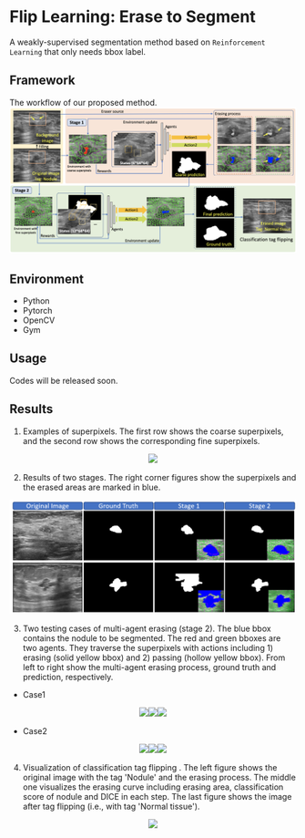 # Flip Learning: Erase to Segment

A weakly-supervised segmentation method based on `Reinforcement Learning` that only needs bbox label.

## Framework

The workflow of our proposed method. 
![image](https://github.com/goloooo777/flip-learning/blob/main/images/framework.png)

## Environment

* Python  
* Pytorch  
* OpenCV  
* Gym  

## Usage

Codes will be released soon.

## Results
1. Examples of superpixels. The first row shows the coarse superpixels, and the second row shows the corresponding fine superpixels.  

<div align=center><img src="https://github.com/goloooo777/flip-learning/blob/main/images/superpixel.png"></div>  

2. Results of two stages. The right corner figures show the superpixels and the erased areas are marked in blue.  

<div align=center><img src="https://github.com/goloooo777/flip-learning/blob/main/images/result_stage.png"></div>  

3. Two testing cases of multi-agent erasing (stage 2). The blue bbox contains the nodule to be segmented. The red and green bboxes are two agents. They traverse the superpixels with actions including 1) erasing (solid yellow bbox) and 2) passing (hollow yellow bbox). From left to right show the multi-agent erasing process, ground truth and prediction, respectively.
 
* Case1     
<p float="center">
    <div align=center><img src="https://github.com/goloooo777/flip-learning/blob/main/images/1_image.gif" width="280"/><img src="https://github.com/miccai-1545/flip-learning/blob/main/images/1_gt.png" width="280"/><img src="https://github.com/miccai-1545/flip-learning/blob/main/images/1_pred.png" width="280"/></div>  
</p float="center">

* Case2  
<p float="center">
    <div align=center><img src="https://github.com/goloooo777/flip-learning/blob/main/images/2_image.gif" width="280"/><img src="https://github.com/miccai-1545/flip-learning/blob/main/images/2_gt.png" width="280"/><img src="https://github.com/miccai-1545/flip-learning/blob/main/images/2_pred.png" width="280"/></div>  
</p>


4. Visualization of classification tag flipping . The left figure shows the original image with the tag 'Nodule' and the erasing process. The middle one visualizes the erasing curve including erasing area, classification score of nodule and DICE in each step. The last figure shows the image after tag flipping (i.e., with tag 'Normal tissue').  

<div align=center><img src="https://github.com/goloooo777/flip-learning/blob/main/images/tag_flipping.gif"></div> 



